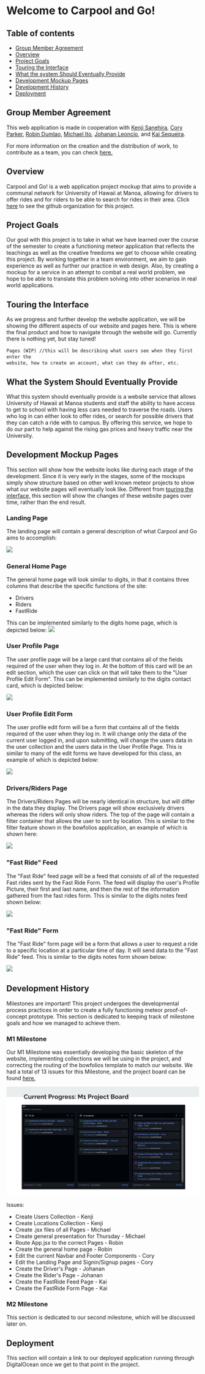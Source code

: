 # Welcome to Carpool and Go!

## Table of contents
* [Group Member Agreement](#group-member-agreement)
* [Overview](#overview)
* [Project Goals](#project-goals)
* [Touring the Interface](#touring-the-interface)
* [What the system Should Eventually Provide](#what-the-system-should-eventually-provide)
* [Development Mockup Pages](#development-mockup-pages)
* [Development History](#development-history)
* [Deployment](#deployment)

## Group Member Agreement
This web application is made in cooperation with [Kenji Sanehira](https://sanehirakenji.github.io/), [Cory Parker](https://hnlcory.github.io/), [Robin Dumlao](https://robindum.github.io/ ), [Michael Ito](https://michaelbito.github.io/), [Johanan Leoncio](https://johanancs.github.io/ ), and [Kai Sequeira](https://kaialii.github.io/).

For more information on the creation and the distribution of work, to contribute as a team, you can check [here.](https://docs.google.com/document/d/1YAd3LihnKsh5QRUVU11w1N1Rn5ffM7UGuOMRcv6_smM/edit?usp=sharing)

## Overview
Carpool and Go! is a web application project mockup that aims to provide a communal network for University of Hawaii at Manoa, allowing for drivers to offer rides and for riders to be able to search for rides in their area. Click [here](https://github.com/carpool-and-go) to see the github organization for this project.

## Project Goals
Our goal with this project is to take in what we have learned over the course of the semester to create a functioning meteor application that reflects the teachings as well as the creative freedoms we get to choose while creating this project. By working together in a team environment, we aim to gain experience as well as further our practice in web design. Also, by creating a mockup for a service in an attempt to combat a real world problem, we hope to be able to translate this problem solving into other scenarios in real world applications.

## Touring the Interface
As we progress and further develop the website application, we will be showing the different aspects of our website and pages here. This is where the final product and how to navigate through the website will go. Currently there is nothing yet, but stay tuned!

    Pages (WIP) //this will be describing what users see when they first enter the
    website, how to create an account, what can they do after, etc.

## What the System Should Eventually Provide
What this system should eventually provide is a website service that allows University of Hawaii at Manoa students and staff the ability to have access to get to school with having less cars needed to traverse the roads. Users who log in can either look to offer rides, or search for possible drivers that they can catch a ride with to campus. By offering this service, we hope to do our part to help against the rising gas prices and heavy traffic near the University.

## Development Mockup Pages
This section will show how the website looks like during each stage of the development. Since it is very early in the stages, some of the mockups simply show structure based on other well known meteor projects to show what our website pages will eventually look like. Different from [touring the interface,](#touring-the-interface) this section will show the changes of these website pages over time, rather than the end result.

### Landing Page
The landing page will contain a general description of what Carpool and Go aims to accomplish:

![](https://media.discordapp.net/attachments/251791549866835968/961702566247424020/LandingPage.PNG?width=910&height=453)

### General Home Page
The general home page will look similar to digits, in that it contains three columns that describe the specific functions of the site:
* Drivers
* Riders
* FastRide


This can be implemented similarly to the digits home page, which is depicted below:
![](https://media.discordapp.net/attachments/251791549866835968/961703096839467028/Home.PNG?width=910&height=248)

### User Profile Page
The user profile page will be a large card that contains all of the fields required of the user when they log in. At the bottom of this card will be an edit section, which the user can click on that will take them to the "User Profile Edit Form".
This can be implemented similarly to the digits contact card, which is depicted below:

![](https://user-images.githubusercontent.com/97561440/162290537-35f2fccc-89bb-47ba-8768-5e52556ec8df.png)

### User Profile Edit Form
The user profile edit form will be a form that contains all of the fields required of the user when they log in. It will change only the data of the current user logged in, and upon submitting, will change the users data in the user collection and the users data in the User Profile Page.
This is similar to many of the edit forms we have developed for this class, an example of which is depicted below:

![](https://user-images.githubusercontent.com/97561440/162290686-4d7bf08e-099d-4dbc-8b8f-a4e8153a42e6.png)

### Drivers/Riders Page
The Drivers/Riders Pages will be nearly identical in structure, but will differ in the data they display. The Drivers page will show exclusively drivers whereas the riders will only show riders. The top of the page will contain a filter container that allows the user to sort by location.
This is similar to the filter feature shown in the bowfolios application, an example of which is shown here:

![](https://user-images.githubusercontent.com/97561440/162290729-0bfb0720-0cf6-493f-a3b8-e3aba47cb5a9.png)

### "Fast Ride" Feed
The "Fast Ride" feed page will be a feed that consists of all of the requested Fast rides sent by the Fast Ride Form. The feed will display the user's Profile Picture, their first and last name, and then the rest of the information gathered from the fast rides form.
This is similar to the digits notes feed shown below:

![](https://cdn.discordapp.com/attachments/251791549866835968/961703096411631616/FastRideForm.PNG)

### "Fast Ride" Form
The "Fast Ride" form page will be a form that allows a user to request a ride to a specific location at a particular time of day. It will send data to the "Fast Ride" feed.
This is similar to the digits notes form shown below:

![](https://cdn.discordapp.com/attachments/251791549866835968/961703096159977552/FastRideFeed.PNG)

## Development History
Milestones are important! This project undergoes the developmental process practices in order to create a fully functioning meteor proof-of-concept prototype. This section is dedicated to keeping track of milestone goals and how we managed to achieve them.

### M1 Milestone
Our M1 Milestone was essentially developing the basic skeleton of the website, implementing collections we will be using in the project, and correcting the routing of the bowfolios template to match our website. We had a total of 13 issues for this Milestone, and the project board can be found [here.](https://github.com/carpool-and-go/carpool-and-go/projects/1) 

![](../images/m1project.png)

Issues:
* Create Users Collection - Kenji
* Create Locations Collection - Kenji
* Create .jsx files of all Pages - Michael
* Create general presentation for Thursday - Michael
* Route App.jsx to the correct Pages - Robin
* Create the general home page - Robin
* Edit the current Navbar and Footer Components - Cory
* Edit the Landing Page and Signin/Signup pages - Cory
* Create the Driver's Page - Johanan
* Create the Rider's Page - Johanan
* Create the FastRide Feed Page - Kai
* Create the FastRide Form Page - Kai

### M2 Milestone
This section is dedicated to our second milestone, which will be discussed later on.

## Deployment
This section will contain a link to our deployed application running through DigitalOcean once we get to that point in the project.

